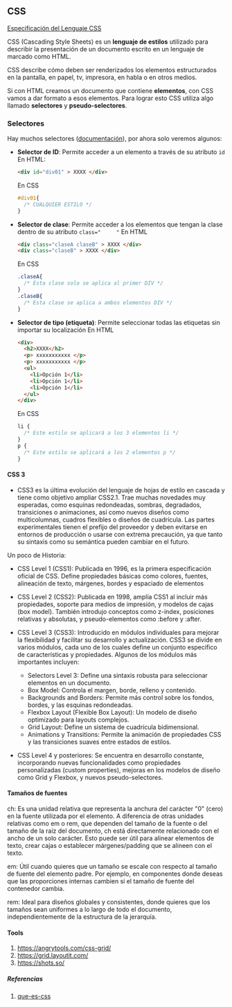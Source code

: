 ## CSS

[Especificación del Lenguaje CSS](https://www.w3.org/Style/CSS/Overview.en.html)

CSS (Cascading Style Sheets) es un **lenguaje de estilos** utilizado para describir la presentación de un documento escrito en un lenguaje de marcado como HTML.

CSS describe cómo deben ser renderizados los elementos estructurados en la pantalla, en papel, tv, impresora, en habla o en otros medios.

Si con HTML creamos un documento que contiene **elementos**, con CSS vamos a dar formato a esos elementos. Para lograr esto CSS utiliza algo llamado **selectores** y **pseudo-selectores**.

### Selectores

Hay muchos selectores ([documentación](https://developer.mozilla.org/es/docs/Learn/CSS/Building_blocks/Selectors)), por ahora solo veremos algunos:

* **Selector de ID**: Permite acceder a un elemento a través de su atributo `id`
  En HTML:
  ```html
  <div id="div01" > XXXX </div>
  ```
  En CSS
  ```css
  #div01{
    /* CUALQUIER ESTILO */
  }
  ```
* **Selector de clase**: Permite acceder a los elementos que tengan la clase dentro de su atributo `class="     "`
  En HTML
  ```html
  <div class="claseA claseB" > XXXX </div>
  <div class="claseB" > XXXX </div>
  ```
  En CSS
  ```css
  .claseA{
    /* Esta clase solo se aplica al primer DIV */
  }
  .claseB{
    /* Esta clase se aplica a ambos elementos DIV */
  }
  ```
* **Selector de tipo (etiqueta)**: Permite seleccionar todas las etiquetas sin importar su localización
  En HTML
  ```html
  <div>
    <h2>XXXX</h2>
    <p> xxxxxxxxxxx </p>
    <p> xxxxxxxxxxx </p>
    <ul>
      <li>Opción 1</li>
      <li>Opción 1</li>
      <li>Opción 1</li>
    </ul>
  </div>
  ```
  En CSS
  ```css
  li {
    /* Este estilo se aplicará a los 3 elementos li */
  }
  p {
    /* Este estilo se aplicará a los 2 elementos p */
  }
  ```

#### CSS 3

* CSS3 es la última evolución del lenguaje de hojas de estilo en cascada y tiene como objetivo ampliar CSS2.1. 
  Trae muchas novedades muy esperadas, como esquinas redondeadas, sombras, degradados, transiciones o animaciones, así como nuevos diseños como multicolumnas, cuadros flexibles o diseños de cuadrícula. Las partes experimentales tienen el prefijo del proveedor y deben evitarse en entornos de producción o usarse con extrema precaución, ya que tanto su sintaxis como su semántica pueden cambiar en el futuro.

Un poco de Historia:

* CSS Level 1 (CSS1): Publicada en 1996, es la primera especificación oficial de CSS. 
  Define propiedades básicas como colores, fuentes, alineación de texto, márgenes, bordes y espaciado de elementos
  
* CSS Level 2 (CSS2): Publicada en 1998, amplía CSS1 al incluir más propiedades, soporte para medios de impresión, y modelos de cajas (box model). También introdujo conceptos como z-index, posiciones relativas y absolutas, y pseudo-elementos como :before y :after.

* CSS Level 3 (CSS3): Introducido en módulos individuales para mejorar la flexibilidad y facilitar su desarrollo y actualización. 
  CSS3 se divide en varios módulos, cada uno de los cuales define un conjunto específico de características y propiedades. Algunos de los módulos más importantes incluyen:
  * Selectors Level 3: Define una sintaxis robusta para seleccionar elementos en un documento.
  * Box Model: Controla el margen, borde, relleno y contenido.
  * Backgrounds and Borders: Permite más control sobre los fondos, bordes, y las esquinas redondeadas.
  * Flexbox Layout (Flexible Box Layout): Un modelo de diseño optimizado para layouts complejos.
  * Grid Layout: Define un sistema de cuadrícula bidimensional.
  * Animations y Transitions: Permite la animación de propiedades CSS y las transiciones suaves entre estados de estilos.

* CSS Level 4 y posteriores: Se encuentra en desarrollo constante, incorporando nuevas funcionalidades como propiedades personalizadas (custom properties), mejoras en los modelos de diseño como Grid y Flexbox, y nuevos pseudo-selectores.

#### Tamaños de fuentes

ch: Es una unidad relativa que representa la anchura del carácter "0" (cero) en la fuente utilizada por el elemento. A diferencia de otras unidades relativas como em o rem, que dependen del tamaño de la fuente o del tamaño de la raíz del documento, ch está directamente relacionado con el ancho de un solo carácter. Esto puede ser útil para alinear elementos de texto, crear cajas o establecer márgenes/padding que se alineen con el texto.

em: Útil cuando quieres que un tamaño se escale con respecto al tamaño de fuente del elemento padre. Por ejemplo, en componentes donde deseas que las proporciones internas cambien si el tamaño de fuente del contenedor cambia.

rem: Ideal para diseños globales y consistentes, donde quieres que los tamaños sean uniformes a lo largo de todo el documento, independientemente de la estructura de la jerarquía.

#### Tools
1. https://angrytools.com/css-grid/
2. https://grid.layoutit.com/
3. https://shots.so/

##### Referencias
1. [que-es-css](https://lenguajecss.com/css/introduccion/que-es-css/)